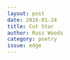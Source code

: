 ```yaml
---
layout: post 
date: 2016-01-24
title: Cut Star
author: Russ Woods
category: poetry
issue: edge
---
```

